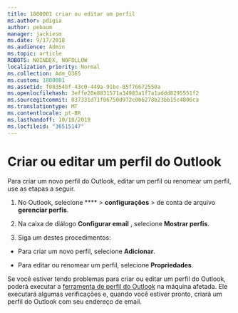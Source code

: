 ```yaml
---
title: 1800001 criar ou editar um perfil
ms.author: pdigia
author: pebaum
manager: jackiesm
ms.date: 9/17/2018
ms.audience: Admin
ms.topic: article
ROBOTS: NOINDEX, NOFOLLOW
localization_priority: Normal
ms.collection: Adm_O365
ms.custom: 1800001
ms.assetid: f08354bf-43c0-449a-91bc-85f76672550a
ms.openlocfilehash: 3effe20e8831571a34983a1f7a1addd8295551f2
ms.sourcegitcommit: 037331d71f06750d972c0b6278b23bb15c4806ca
ms.translationtype: MT
ms.contentlocale: pt-BR
ms.lasthandoff: 10/18/2019
ms.locfileid: "36515147"
---
```

# <a name="create-or-edit-an-outlook-profile"></a>Criar ou editar um perfil do Outlook

Para criar um novo perfil do Outlook, editar um perfil ou renomear um perfil, use as etapas a seguir.
  
1. No Outlook, selecione **** \> **configurações** \> de conta de arquivo **gerenciar perfis**.
    
2. Na caixa de diálogo **Configurar email** , selecione **Mostrar perfis**.
    
3. Siga um destes procedimentos:
    
  - Para criar um novo perfil, selecione **Adicionar**.
    
  - Para editar ou renomear um perfil, selecione **Propriedades**.
    
Se você estiver tendo problemas para criar ou editar um perfil do Outlook, poderá executar a [ferramenta de perfil do Outlook](https://aka.ms/SaRA-OutlookSetupProfile) na máquina afetada. Ele executará algumas verificações e, quando você estiver pronto, criará um perfil do Outlook com seu endereço de email. 
  

